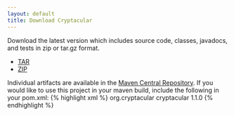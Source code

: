 ```yaml
---
layout: default
title: Download Cryptacular
---
```

Download the latest version which includes source code, classes, javadocs, and tests in zip or tar.gz format.

* [TAR](/cryptacular/downloads/1.1.0/cryptacular-1.1.0-dist.tar.gz)
* [ZIP](/cryptacular/downloads/1.1.0/cryptacular-1.1.0-dist.zip)

Individual artifacts are available in the [Maven Central Repository](http://repo1.maven.org/maven2/org/cryptacular/cryptacular/).
If you would like to use this project in your maven build, include the following in your pom.xml:
{% highlight xml %}
<dependencies>
  <dependency>
    <groupId>org.cryptacular</groupId>
    <artifactId>cryptacular</artifactId>
    <version>1.1.0</version>
  </dependency>
<dependencies>
{% endhighlight %}

